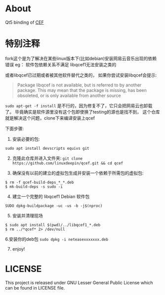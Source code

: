 # About
Qt5 binding of [CEF](https://bitbucket.org/chromiumembedded/cef)

# 特别注释
fork这个是为了解决在某些linux版本下(比如debian)安装网易云音乐出现的依赖错误
eg：
软件包依赖关系不满足
libqcef1无法安装之类的

或者libqcef已过期或者被其他软件替代之类的，
如果你尝试安装libqcef会提示:
> Package libqcef is not available, but is referred to by another package.
This may mean that the package is missing, has been obsoleted, or
is only available from another source


`sudo apt-get -f install`
是不行的，因为修复不了，它只会把网易云也卸载了。
毕竟确实是软件源里没有这个包即使换了testing的源也是找不到，
这个仓库就是解决这个问题，clone下来编译安装上qcef

下面步骤:
1. 安装必要的包:
```
sudo apt install devscripts equivs git
```

2. 克隆此仓库并进入文件夹:
```git clone https://github.com/linuxdeepin/qcef.git && cd qcef```


3. 确保没有以前的建立的虚拟包生成并安装一个依赖于所需包的虚拟包:
```
$ rm -f qcef-build-deps_*_*.deb
$ mk-build-deps -s sudo -i
```

4. 建立一个完整的 libqcef1 Debian 软件包

`SUDO dpkg-buildpackage -uc -us -b -j$(nproc)`

5. 安装并清理现场
```
$ sudo apt install $(pwd)/../libqcef1_*.deb
$ rm ../*qcef* 2> /dev/null
```
6.安装你的deb包
`sudo dpkg -i neteasexxxxxxx.deb`

7. enjoy!

# LICENSE
This project is released under GNU Lesser General Public License which
can be found in LICENSE file.
